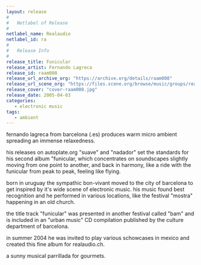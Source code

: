 ```yaml
---
layout: release
#
#   Netlabel of Release
#
netlabel_name: Realaudio
netlabel_id: ra
#
#   Release Info
#
release_title: Funicular
release_artist: Fernando Lagreca
release_id: raam008
release_url_archive_org: "https://archive.org/details/raam008"
release_url_scene_org: "https://files.scene.org/browse/music/groups/realaudio/"
release_cover: "cover-raam008.jpg"
release_date: 2005-04-03
categories:
   - electronic music
tags:
   - ambient
---
```

fernando lagreca from barcelona (.es) produces warm micro ambient spreading an immense relaxedness.

his releases on autoplate.org "suave" and "nadador" set the standards for his second album "funicular, which concentrates on soundscapes slightly moving from one point to another, and back in harmony, like a ride with the funicular from peak to peak, feeling like flying.

born in uruguay the sympathic bon-vivant moved to the city of barcelona to get inspired by it's wide scene of electronic music.
his music found best recognition and he performed in various locations, like the festival "mostra" happening in an old church.

the title track "funicular" was presented in another festival called "bam" and is included in an "urban music" CD compilation published by the culture department of barcelona.

in summer 2004 he was invited to play various schowcases in mexico and created this fine album for realaudio.ch.

a sunny musical parrillada for gourmets.